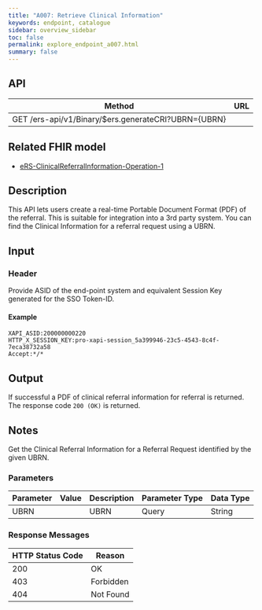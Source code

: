 ```yaml
---
title: "A007: Retrieve Clinical Information"
keywords: endpoint, catalogue
sidebar: overview_sidebar
toc: false
permalink: explore_endpoint_a007.html
summary: false
---
```


## API

| Method | URL |
| -------------| --- |
| GET /ers-api/v1/Binary/$ers.generateCRI?UBRN={UBRN}

## Related FHIR model

* [eRS-ClinicalReferralInformation-Operation-1](https://data.developer.nhs.uk/specifications/eRS-draftd/Profile.ClinicalReferralInformationQuery/ers-clinicalreferralinformation-operation-1.html)

## Description
This API lets users create a real-time Portable Document Format (PDF) of the referral. This is suitable for integration into a 3rd party system. You can find the Clinical Information for a referral request using a UBRN.

## Input

### Header
Provide ASID of the end-point system and equivalent Session Key generated for the SSO Token-ID.

#### Example
```http
XAPI_ASID:200000000220
HTTP_X_SESSION_KEY:pro-xapi-session_5a399946-23c5-4543-8c4f-7eca38732a58
Accept:*/*
```

## Output
If successful a PDF of clinical referral information for referral is returned. The response code `200 (OK)` is returned.

<!--## Code Sample
Code snippets taken from the consumer example. See [Code Samples](develop_code_samples.html) for further details.-->

## Notes
Get the Clinical Referral Information for a Referral Request identified by the given UBRN.

### Parameters

| Parameter | Value | Description | Parameter Type | Data Type |
| --------- | ----- | ----------- | -------------- | --------- |
| UBRN |    | UBRN | Query | String |

### Response Messages

| HTTP Status Code | Reason |
| ---------------- | ------ |
| 200 | OK |
| 403 | Forbidden |
| 404 | Not Found |
